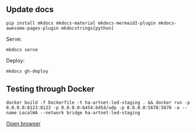 ## Update docs

`pip install mkdocs mkdocs-material mkdocs-mermaid2-plugin mkdocs-awesome-pages-plugin mkdocstrings[python]`

Serve:
```shell
mkdocs serve
```

Deploy:
```shell
mkdocs gh-deploy
```

## Testing through Docker

```shell
docker build -f Dockerfile -t ha-artnet-led-staging . && docker run -p 0.0.0.0:8123:8123 -p 0.0.0.0:6454:6454/udp -p 0.0.0.0:5678:5678 -a --name LocalHA --network bridge ha-artnet-led-staging
``` 

[Open browser](http://localhost:8123/)